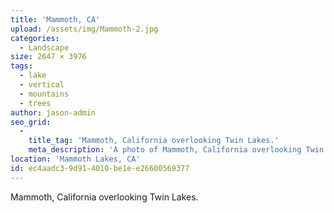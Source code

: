 ```yaml
---
title: 'Mammoth, CA'
upload: /assets/img/Mammoth-2.jpg
categories:
  - Landscape
size: 2647 × 3976
tags:
  - lake
  - vertical
  - mountains
  - trees
author: jason-admin
seo_grid:
  -
    title_tag: 'Mammoth, California overlooking Twin Lakes.'
    meta_description: 'A photo of Mammoth, California overlooking Twin Lakes.'
location: 'Mammoth Lakes, CA'
id: ec4aadc3-9d91-4010-be1e-e26600569377
---
```

Mammoth, California overlooking Twin Lakes.